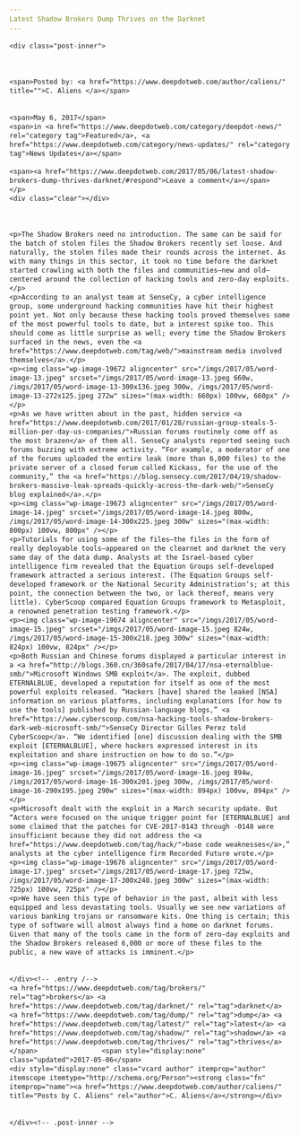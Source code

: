 ```yaml
---
Latest Shadow Brokers Dump Thrives on the Darknet
---
```

<article class="post-listing post-19663 post type-post status-publish format-standard has-post-thumbnail hentry  tag-brokers tag-darknet tag-dump tag-latest tag-shadow tag-thrives">
    
    <div class="post-inner">
    
    
        
    <span>Posted by: <a href="https://www.deepdotweb.com/author/caliens/" title="">C. Aliens </a></span>
    
    
    <span>May 6, 2017</span>
    <span>in <a href="https://www.deepdotweb.com/category/deepdot-news/" rel="category tag">Featured</a>, <a href="https://www.deepdotweb.com/category/news-updates/" rel="category tag">News Updates</a></span>
    
    <span><a href="https://www.deepdotweb.com/2017/05/06/latest-shadow-brokers-dump-thrives-darknet/#respond">Leave a comment</a></span>
    </p>
    <div class="clear"></div>
    
    
    
    <p>The Shadow Brokers need no introduction. The same can be said for the batch of stolen files the Shadow Brokers recently set loose. And naturally, the stolen files made their rounds across the internet. As with many things in this sector, it took no time before the darknet started crawling with both the files and communities—new and old—centered around the collection of hacking tools and zero-day exploits.</p>
    <p>According to an analyst team at SenseCy, a cyber intelligence group, some underground hacking communities have hit their highest point yet. Not only because these hacking tools proved themselves some of the most powerful tools to date, but a interest spike too. This should come as little surprise as well; every time the Shadow Brokers surfaced in the news, even the <a href="https://www.deepdotweb.com/tag/web/">mainstream media involved themselves</a>.</p>
    <p><img class="wp-image-19672 aligncenter" src="/imgs/2017/05/word-image-13.jpeg" srcset="/imgs/2017/05/word-image-13.jpeg 660w, /imgs/2017/05/word-image-13-300x136.jpeg 300w, /imgs/2017/05/word-image-13-272x125.jpeg 272w" sizes="(max-width: 660px) 100vw, 660px" /></p>
    <p>As we have written about in the past, hidden service <a href="https://www.deepdotweb.com/2017/01/28/russian-group-steals-5-million-per-day-us-companies/">Russian forums routinely come off as the most brazen</a> of them all. SenseCy analysts reported seeing such forums buzzing with extreme activity. “For example, a moderator of one of the forums uploaded the entire leak (more than 6,000 files) to the private server of a closed forum called Kickass, for the use of the community,” the <a href="https://blog.sensecy.com/2017/04/19/shadow-brokers-massive-leak-spreads-quickly-across-the-dark-web/">SenseCy blog explained</a>.</p>
    <p><img class="wp-image-19673 aligncenter" src="/imgs/2017/05/word-image-14.jpeg" srcset="/imgs/2017/05/word-image-14.jpeg 800w, /imgs/2017/05/word-image-14-300x225.jpeg 300w" sizes="(max-width: 800px) 100vw, 800px" /></p>
    <p>Tutorials for using some of the files—the files in the form of really deployable tools—appeared on the clearnet and darknet the very same day of the data dump. Analysts at the Israel-based cyber intelligence firm revealed that the Equation Groups self-developed framework attracted a serious interest. (The Equation Groups self-developed framework or the National Security Administration‘s; at this point, the connection between the two, or lack thereof, means very little). CyberScoop compared Equation Groups framework to Metasploit, a renowned penetration testing framework.</p>
    <p><img class="wp-image-19674 aligncenter" src="/imgs/2017/05/word-image-15.jpeg" srcset="/imgs/2017/05/word-image-15.jpeg 824w, /imgs/2017/05/word-image-15-300x218.jpeg 300w" sizes="(max-width: 824px) 100vw, 824px" /></p>
    <p>Both Russian and Chinese forums displayed a particular interest in a <a href="http://blogs.360.cn/360safe/2017/04/17/nsa-eternalblue-smb/">Microsoft Windows SMB exploit</a>. The exploit, dubbed ETERNALBLUE, developed a reputation for itself as one of the most powerful exploits released. “Hackers [have] shared the leaked [NSA] information on various platforms, including explanations [for how to use the tools] published by Russian-language blogs,” <a href="https://www.cyberscoop.com/nsa-hacking-tools-shadow-brokers-dark-web-microsoft-smb/">SenseCy Director Gilles Perez told CyberScoop</a>. “We identified [one] discussion dealing with the SMB exploit [ETERNALBLUE], where hackers expressed interest in its exploitation and share instruction on how to do so.”</p>
    <p><img class="wp-image-19675 aligncenter" src="/imgs/2017/05/word-image-16.jpeg" srcset="/imgs/2017/05/word-image-16.jpeg 894w, /imgs/2017/05/word-image-16-300x201.jpeg 300w, /imgs/2017/05/word-image-16-290x195.jpeg 290w" sizes="(max-width: 894px) 100vw, 894px" /></p>
    <p>Microsoft dealt with the exploit in a March security update. But “Actors were focused on the unique trigger point for [ETERNALBLUE] and some claimed that the patches for CVE-2017-0143 through -0148 were insufficient because they did not address the <a href="https://www.deepdotweb.com/tag/hack/">base code weaknesses</a>,” analysts at the cyber intelligence firm Recorded Future wrote.</p>
    <p><img class="wp-image-19676 aligncenter" src="/imgs/2017/05/word-image-17.jpeg" srcset="/imgs/2017/05/word-image-17.jpeg 725w, /imgs/2017/05/word-image-17-300x248.jpeg 300w" sizes="(max-width: 725px) 100vw, 725px" /></p>
    <p>We have seen this type of behavior in the past, albeit with less equipped and less devastating tools. Usually we see new variations of various banking trojans or ransomware kits. One thing is certain; this type of software will almost always find a home on darknet forums. Given that many of the tools came in the form of zero-day exploits and the Shadow Brokers released 6,000 or more of these files to the public, a new wave of attacks is imminent.</p>
    
    
    </div><!-- .entry /-->
    <a href="https://www.deepdotweb.com/tag/brokers/" rel="tag">brokers</a> <a href="https://www.deepdotweb.com/tag/darknet/" rel="tag">darknet</a> <a href="https://www.deepdotweb.com/tag/dump/" rel="tag">dump</a> <a href="https://www.deepdotweb.com/tag/latest/" rel="tag">latest</a> <a href="https://www.deepdotweb.com/tag/shadow/" rel="tag">shadow</a> <a href="https://www.deepdotweb.com/tag/thrives/" rel="tag">thrives</a></span>				<span style="display:none" class="updated">2017-05-06</span>
    <div style="display:none" class="vcard author" itemprop="author" itemscope itemtype="http://schema.org/Person"><strong class="fn" itemprop="name"><a href="https://www.deepdotweb.com/author/caliens/" title="Posts by C. Aliens" rel="author">C. Aliens</a></strong></div>
    
    
    </div><!-- .post-inner -->
</article><!-- .post-listing -->

